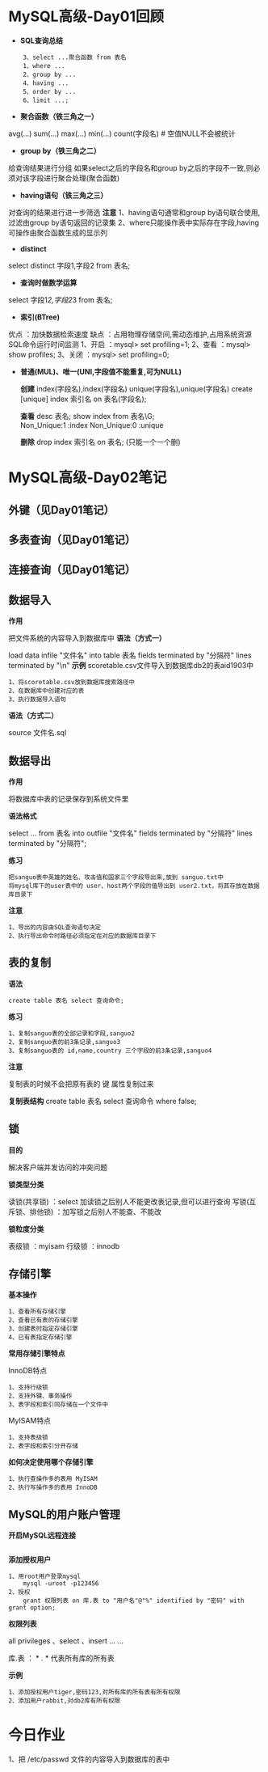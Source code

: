 # MySQL高级-Day01回顾

- **SQL查询总结**

```mysql
    3、select ...聚合函数 from 表名
    1、where ...
    2、group by ...
    4、having ...
    5、order by ...
    6、limit ...;
```

- **聚合函数（铁三角之一）**

avg(...) sum(...) max(...) min(...) 
count(字段名)  # 空值NULL不会被统计

- **group by（铁三角之二）**

给查询结果进行分组
如果select之后的字段名和group by之后的字段不一致,则必须对该字段进行聚合处理(聚合函数)

- **having语句（铁三角之三）**

对查询的结果进行进一步筛选
**注意**
1、having语句通常和group by语句联合使用,过滤由group by语句返回的记录集
2、where只能操作表中实际存在字段,having可操作由聚合函数生成的显示列

- **distinct** 

select distinct 字段1,字段2 from 表名;

- **查询时做数学运算**

select 字段1*2,字段2*3 from 表名;

- **索引(BTree)**

优点 ：加快数据检索速度
缺点 ：占用物理存储空间,需动态维护,占用系统资源
SQL命令运行时间监测
		1、开启 ：mysql> set profiling=1;
		2、查看 ：mysql> show profiles;
		3、关闭 ：mysql> set profiling=0;

- **普通(MUL)、唯一(UNI,字段值不能重复,可为NULL)**

  **创建**
  		index(字段名),index(字段名)
  		unique(字段名),unique(字段名)
  		create [unique] index 索引名 on 表名(字段名);

  **查看**
  		desc 表名;
  		show index from 表名\G;  
  			Non_Unique:1 :index
  			Non_Unique:0 :unique

  **删除**
  		drop index 索引名 on 表名; (只能一个一个删)

# MySQL高级-Day02笔记

## **外键（见Day01笔记）**

## **多表查询（见Day01笔记）**

## **连接查询（见Day01笔记）**

## **数据导入**

**作用**

把文件系统的内容导入到数据库中
**语法（方式一）**

load data infile "文件名"
into table 表名
fields terminated by "分隔符"
lines terminated by "\n"
**示例**
scoretable.csv文件导入到数据库db2的表aid1903中

```
1、将scoretable.csv放到数据库搜索路径中
2、在数据库中创建对应的表
3、执行数据导入语句
```

**语法（方式二）**

source 文件名.sql

## **数据导出**

**作用**

将数据库中表的记录保存到系统文件里

**语法格式**

select ... from 表名
into outfile "文件名"
fields terminated by "分隔符"
lines terminated by "分隔符";

**练习**

```mysql
把sanguo表中英雄的姓名、攻击值和国家三个字段导出来,放到 sanguo.txt中
将mysql库下的user表中的 user、host两个字段的值导出到 user2.txt，将其存放在数据库目录下
```

**注意**

```
1、导出的内容由SQL查询语句决定
2、执行导出命令时路径必须指定在对应的数据库目录下
```

## **表的复制**

**语法**

```mysql
create table 表名 select 查询命令;
```

**练习**

```mysql
1、复制sanguo表的全部记录和字段,sanguo2
2、复制sanguo表的前3条记录,sanguo3
3、复制sanguo表的 id,name,country 三个字段的前3条记录,sanguo4
```

**注意**

复制表的时候不会把原有表的 键 属性复制过来

**复制表结构**
create table 表名 select 查询命令 where false;

## **锁**

**目的**

解决客户端并发访问的冲突问题

**锁类型分类**

读锁(共享锁) ：select 加读锁之后别人不能更改表记录,但可以进行查询
写锁(互斥锁、排他锁) ：加写锁之后别人不能查、不能改

**锁粒度分类**

表级锁 ：myisam
行级锁 ：innodb

## **存储引擎**

**基本操作**

```mysql
1、查看所有存储引擎
2、查看已有表的存储引擎
3、创建表时指定存储引擎
4、已有表指定存储引擎
```

**常用存储引擎特点**

InnoDB特点
			

```mysql
1、支持行级锁
2、支持外键、事务操作
3、表字段和索引同存储在一个文件中
```

MyISAM特点

```mysql
1、支持表级锁
2、表字段和索引分开存储
```

**如何决定使用哪个存储引擎**

```
1、执行查操作多的表用 MyISAM
2、执行写操作多的表用 InnoDB
```

## **MySQL的用户账户管理**

**开启MySQL远程连接**

```mysql

```

**添加授权用户**

```mysql
1、用root用户登录mysql
	mysql -uroot -p123456
2、授权
	grant 权限列表 on 库.表 to "用户名"@"%" identified by "密码" with grant option;
```

**权限列表**

all privileges 、select 、insert ... ... 

库.表 ： * . * 代表所有库的所有表

**示例**

```mysql
1、添加授权用户tiger,密码123,对所有库的所有表有所有权限
2、添加用户rabbit,对db2库有所有权限
```

# 今日作业

1、把 /etc/passwd 文件的内容导入到数据库的表中